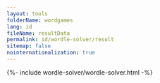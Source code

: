 ```yaml
---
layout: tools
folderName: wordgames
lang: id
fileName: resultData
permalink: id/wordle-solver/result
sitemap: false
nointernationalization: true
---
```

<style>
    .ads_layout{
        display:none !important;
    }
</style>
{%- include wordle-solver/wordle-solver.html -%}       
